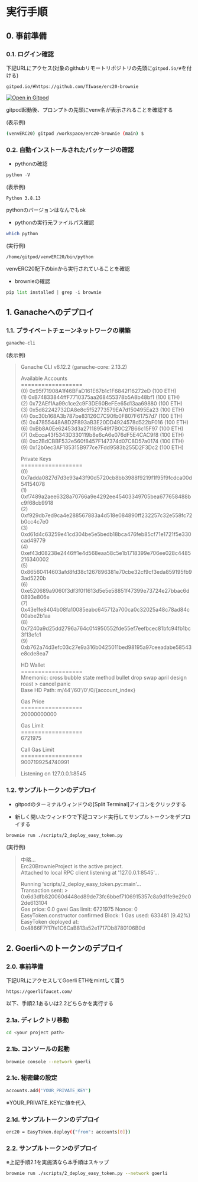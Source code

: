# 実行手順
## 0. 事前準備
### 0.1. ログイン確認

下記URLにアクセス(対象のgithubリモートリポジトリの先頭に```gitpod.io/#```を付ける)  

```
gitpod.io/#https://github.com/TIwase/erc20-brownie
```
[![Open in Gitpod](https://gitpod.io/button/open-in-gitpod.svg)](https://gitpod.io/#https://github.com/TIwase/erc20-brownie)  

gitpod起動後、プロンプトの先頭にvenv名が表示されることを確認する  

(表示例)
```bash
(venvERC20) gitpod /workspace/erc20-brownie (main) $
```


### 0.2. 自動インストールされたパッケージの確認
- pythonの確認  
```python
python -V
```
(表示例)

```
Python 3.8.13
```
pythonのバージョンはなんでもok  

- pythonの実行元ファイルパス確認  
```bash
which python
```
(実行例)
```
/home/gitpod/venvERC20/bin/python
```

venvERC20配下のbinから実行されていることを確認  

- brownieの確認  
```python
pip list installed | grep -i brownie
```

## 1. Ganacheへのデプロイ
### 1.1. プライベートチェーンネットワークの構築
```bash
ganache-cli
```
(表示例)

> Ganache CLI v6.12.2 (ganache-core: 2.13.2)
> 
> Available Accounts  
> \==================  
> (0) 0x95f71908A1f46BFaD161E67b1c1F6842f16272eD (100 ETH)  
> (1) 0xB74833844ffF7710375aa268455378b5A8b48bf1 (100 ETH)  
> (2) 0x72AEf1Aa99c1ce2c9F3DE60BeFEe65d13aa69880 (100 ETH)  
> (3) 0x5d82242732DA8e8c5f52773579EA7d150495Ea23 (100 ETH)  
> (4) 0xc30b168A3b787be83126C7C90fb0F807F61757d7 (100 ETH)  
> (5) 0x47855448A8D2F893aB3E20DD4924578d522bF016 (100 ETH)  
> (6) 0xBb8A0Ee62453d3a271189549f7B0C27B66c15F97 (100 ETH)  
> (7) 0xEcca43f5343D330119b8e6cA6e076dF5E4CAC9f8 (100 ETH)  
> (8) 0xc2BdCBBF532e560f8457F147374d07C8D57a0174 (100 ETH)  
> (9) 0x12b0ec3AF185315B977ce7Fdd9583b255D2F3Dc2 (100 ETH)  
> 
> Private Keys  
> \==================  
> (0) 0x7adda0827d7d3e93a43f90d5720cb8bb3988f9219f1f95f9fcdca00d54154078  
> (1) 0xf7489a2aee6328a70766a9e4292ee45403349705bea677658488bc9f68cb9918  
> (2) 0xf929db7ed9ca4e288567883a4d518e084890ff232257c32e558fc72b0cc4c7e0  
> (3) 0xd61d4c63259e41cd304be5e5bedb18bca476feb85cf71e1721f5e330cad49779  
> (4) 0xef43d08238e2446ff1e4d568eaa58c5e1b1718399e706ee028c4485216340002  
> (5) 0x86560414603afd8fd38c1267896381e70cbe32cf9cf3eda859195fb93ad5220b  
> (6) 0xe520689a9060f3df3f0f1613d5e5e58851f47399e73724e27bbac6d0893e806e  
> (7) 0x43e1fe8404b08fa10085eabc645712a700ca0c32025a48c78ad84c00abe2b1aa  
> (8) 0x7240a9d25dd2796a764c0f4950552fde55ef7eefbcec81bfc94fb1bc3f13efc1  
> (9) 0xb762a74d3efc03c27e9a316b0425011bed98195a97ceeadabe58543e8cde8ea7  
> 
> HD Wallet  
> \==================  
> Mnemonic:      cross bubble state method bullet drop swap april design  
> roast   > cancel panic  
> Base HD Path:  m/44'/60'/0'/0/{account_index}  
> 
> Gas Price  
> \==================  
> 20000000000  
> 
> Gas Limit  
> \==================  
> 6721975  
> 
> Call Gas Limit  
> \==================  
> 9007199254740991  
>
> Listening on 127.0.0.1:8545


### 1.2. サンプルトークンのデプロイ
- gitpodのターミナルウィンドウの[Split Terminal]アイコンをクリックする  

- 新しく開いたウィンドウで下記コマンド実行してサンプルトークンをデプロイする
```bash
brownie run ./scripts/2_deploy_easy_token.py
```
(実行例)
> 中略...  
> Erc20BrownieProject is the active project.  
> Attached to local RPC client listening at '127.0.0.1:8545'...  
>   
> Running 'scripts/2_deploy_easy_token.py::main'...  
> Transaction sent: >   0x6d3dfb820060d448cd89de73fc6bbef7106915357c8a9d1fe9e29c02de613104  
>   Gas price: 0.0 gwei   Gas limit: 6721975   Nonce: 0  
>   EasyToken.constructor confirmed   Block: 1   Gas used: 633481 (9.42%)  
>   EasyToken deployed at: 0x4866F7f17fe1C6CaB813a52e1717Db8780106B0d  

## 2. Goerliへのトークンのデプロイ
### 2.0. 事前準備
下記URLにアクセスしてGoerli ETHをmintして貰う
```
https://goerlifaucet.com/
```

以下、手順2.1あるいは2.2どちらかを実行する

### 2.1a. ディレクトリ移動
```bash
cd <your project path>
```
### 2.1b. コンソールの起動
```bash
brownie console --network goerli
```
### 2.1c. 秘密鍵の設定
```bash
accounts.add('YOUR_PRIVATE_KEY')
```
※YOUR_PRIVATE_KEYに値を代入

### 2.1d. サンプルトークンのデプロイ
```bash
erc20 = EasyToken.deploy({"from": accounts[0]})
```

### 2.2. サンプルトークンのデプロイ
※上記手順2.1を実施済なら本手順はスキップ
```bash
brownie run ./scripts/2_deploy_easy_token.py --network goerli
```
